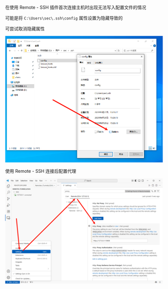 在使用 Remote - SSH 插件首次连接主机时出现无法写入配置文件的情况

可能是将 `C:\Users\sec\.ssh\config` 属性设置为隐藏导致的

可尝试取消隐藏属性

![取消隐藏属性](./../../../../images/Issues%20of%20Visual%20Studio%20Code/%E5%8F%96%E6%B6%88%E9%9A%90%E8%97%8F%E5%B1%9E%E6%80%A7.png)

使用 Remote - SSH 连接后配置代理

![使用 Remote - SSH 连接后配置代理](./../../../../images/Issues%20of%20Visual%20Studio%20Code/%E4%BD%BF%E7%94%A8%20Remote%20-%20SSH%20%E8%BF%9E%E6%8E%A5%E5%90%8E%E9%85%8D%E7%BD%AE%E4%BB%A3%E7%90%86.png)
